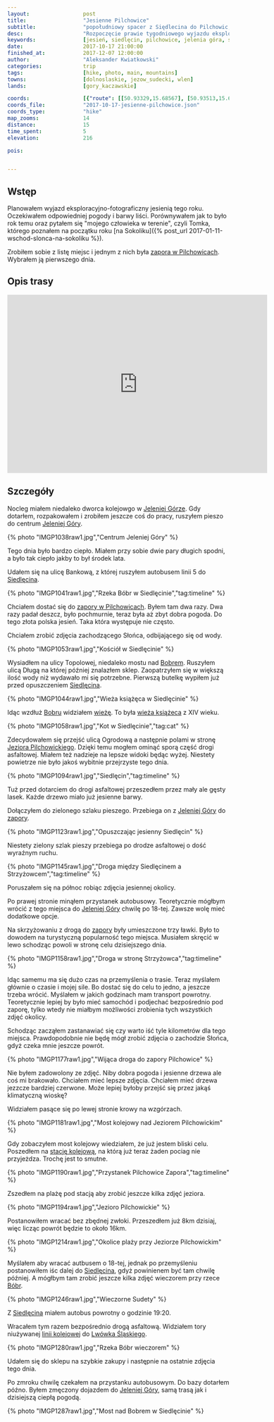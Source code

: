 ```yaml
---
layout:                 post
title:                  "Jesienne Pilchowice"
subtitle:               "popołudniowy spacer z Siędlecina do Pilchowic, piekne lato tej jesieni"
desc:                   "Rozpoczęcie prawie tygodniowego wyjazdu eksploracyjno-fotograficznego w Sudetach Zachodnich. Pierwszego dnia wyruszyłem zobaczyć jak Jezioro Pilchowickie wygląda jesienią."
keywords:               [jesień, siedlęcin, pilchowice, jelenia góra, sudety, strzyżowiec]
date:                   2017-10-17 21:00:00
finished_at:            2017-12-07 12:00:00
author:                 "Aleksander Kwiatkowski"
categories:             trip
tags:                   [hike, photo, main, mountains]
towns:                  [dolnoslaskie, jezow_sudecki, wlen]
lands:                  [gory_kaczawskie]

coords:                 [{"route": [[50.93329,15.68567], [50.93513,15.68490], [50.94511,15.69546], [50.95168,15.68353], [50.96454,15.67627], [50.96630,15.67331], [50.96568,15.65752], [50.96854,15.65421]], "type": "hike"}]
coords_file:            "2017-10-17-jesienne-pilchowice.json"
coords_type:            "hike"
map_zooms:              14
distance:               15
time_spent:             5
elevation:              216

pois:


---
```


[wiki-siedlecin-wieza]: https://pl.wikipedia.org/wiki/Wie%C5%BCa_ksi%C4%85%C5%BC%C4%99ca_w_Siedl%C4%99cinie

[wiki-linia-283]: https://pl.wikipedia.org/wiki/Linia_kolejowa_nr_283
[wiki-pilchowice-zapora]: https://pl.wikipedia.org/wiki/Zapora_Pilchowice
[wiki-jelenia-gora]: https://pl.wikipedia.org/wiki/Jelenia_G%C3%B3ra
[wiki-siedlecin]: https://pl.wikipedia.org/wiki/Siedl%C4%99cin
[wiki-bobr-rzeka]: https://pl.wikipedia.org/wiki/B%C3%B3br_(dop%C5%82yw_Odry)
[wiki-pilchowice-jezioro]: https://pl.wikipedia.org/wiki/Jezioro_Pilchowickie
[wiki-lwowek-slaski]: https://pl.wikipedia.org/wiki/Lw%C3%B3wek_%C5%9Al%C4%85ski
[wiki-pilchowice-stacja]: https://pl.wikipedia.org/wiki/Pilchowice_Zapora


Wstęp
-----

Planowałem wyjazd eksploracyjno-fotograficzny jesienią tego roku. Oczekiwałem odpowiedniej
pogody i barwy liści. Porównywałem jak to było rok temu oraz pytałem się
"mojego człowieka w terenie", czyli Tomka, którego poznałem na początku roku
[na Sokoliku]({% post_url 2017-01-11-wschod-slonca-na-sokoliku %}).

Zrobiłem sobie z listę miejsc i jednym z nich była
[zapora w Pilchowicach][wiki-pilchowice-zapora]. Wybrałem ją pierwszego dnia.

Opis trasy
----------

<iframe height='405' width='590' frameborder='0' allowtransparency='true' scrolling='no' src='https://www.strava.com/activities/1238736789/embed/3b6211ba7dd347b94eaf0303025fdd21add6c8d3'></iframe>


Szczegóły
---------

Nocleg miałem niedaleko dworca kolejowgo w [Jeleniej Górze][wiki-jelenia-gora].
Gdy dotarłem, rozpakowałem i zrobiłem jeszcze coś do pracy, ruszyłem pieszo
do centrum [Jeleniej Góry][wiki-jelenia-gora].

{% photo "IMGP1038raw1.jpg","Centrum Jeleniej Góry" %}

Tego dnia było bardzo ciepło. Miałem przy sobie dwie pary długich spodni, a było
tak ciepło jakby to był środek lata.

Udałem się na ulicę Bankową, z której ruszyłem autobusem linii 5 do
[Siedlęcina][wiki-siedlecin].

{% photo "IMGP1041raw1.jpg","Rzeka Bóbr w Siedlęcinie","tag:timeline" %}

Chciałem dostać się do [zapory w Pilchowicach][wiki-pilchowice-zapora].
Byłem tam dwa razy. Dwa razy padał deszcz, było pochmurnie, teraz była
aż zbyt dobra pogoda. Do tego złota polska jesień. Taka która występuje nie
często.

Chciałem zrobić zdjęcia zachodzącego Słońca, odbijającego się od wody.

{% photo "IMGP1053raw1.jpg","Kościół w Siedlęcinie" %}

Wysiadłem na ulicy Topolowej, niedaleko mostu nad [Bobrem][wiki-bobr-rzeka].
Ruszyłem ulicą Długą na której później znalazłem sklep.
Zaopatrzyłem się w większą
ilość wody niż wydawało mi się potrzebne. Pierwszą butelkę wypiłem
już przed opuszczeniem [Siedlęcina][wiki-siedlecin].

{% photo "IMGP1044raw1.jpg","Wieża książęca w Siedlęcinie" %}

Idąc wzdłuż [Bobru][wiki-bobr-rzeka] widziałem [wieżę][wiki-siedlecin-wieza]. To była
[wieża książeca][wiki-siedlecin-wieza] z XIV wieku.

{% photo "IMGP1058raw1.jpg","Kot w Siedlęcinie","tag:cat" %}

Zdecydowałem się przejść ulicą Ogrodową a następnie polami w stronę
[Jeziora Pilchowickiego][wiki-pilchowice-jezioro]. Dzięki temu mogłem ominąć
sporą część drogi asfaltowej. Miałem też nadzieje na lepsze widoki będąc wyżej.
Niestety powietrze nie było jakoś wybitnie przejrzyste tego dnia.

{% photo "IMGP1094raw1.jpg","Siedlęcin","tag:timeline" %}

Tuż przed dotarciem do drogi asfaltowej przeszedłem przez mały ale gęsty lasek.
Każde drzewo miało już jesienne barwy.

Dołączyłem do zielonego szlaku pieszego. Przebiega on z [Jeleniej Góry][wiki-jelenia-gora]
do [zapory][wiki-pilchowice-zapora].

{% photo "IMGP1123raw1.jpg","Opuszczając jesienny Siedlęcin" %}

Niestety zielony szlak pieszy przebiega po drodze asfaltowej o dość wyraźnym
ruchu.

{% photo "IMGP1145raw1.jpg","Droga między Siedlęcinem a Strzyżowcem","tag:timeline" %}

Poruszałem się na północ robiąc zdjęcia jesiennej okolicy.

Po prawej stronie minąłem przystanek autobusowy. Teoretycznie mógłbym
wrócić z tego miejsca do [Jeleniej Góry][wiki-jelenia-gora] chwilę po 18-tej.
Zawsze wolę mieć dodatkowe opcje.

Na skrzyżowaniu z drogą do [zapory][wiki-pilchowice-zapora] były umieszczone
trzy ławki. Było to dowodem na turystyczną popularność tego miejsca. Musiałem skręcić w lewo
schodząc powoli w stronę celu dzisiejszego dnia.

{% photo "IMGP1158raw1.jpg","Droga w stronę Strzyżowca","tag:timeline" %}

Idąc samemu ma się dużo czas na przemyślenia o trasie. Teraz myślałem głównie
o czasie i mojej sile. Bo dostać się do celu to jedno, a jeszcze trzeba wrócić.
Myślałem w jakich godzinach mam transport powrotny. Teoretycznie lepiej by było
mieć samochód i podjechać bezpośrednio pod zaporę, tylko wtedy nie miałbym
możliwości zrobienia tych wszystkich zdjęć okolicy.

Schodząc zacząłem zastanawiać się czy warto iść tyle kilometrów dla tego miejsca.
Prawdopodobnie nie będę mógł zrobić zdjęcia o zachodzie Słońca, gdyż czeka
mnie jeszcze powrót.

{% photo "IMGP1177raw1.jpg","Wijąca droga do zapory Pilchowice" %}

Nie byłem zadowolony ze zdjęć. Niby dobra pogoda i jesienne drzewa ale coś mi brakowało.
Chciałem mieć lepsze zdjęcia. Chciałem mieć drzewa jezzcze bardziej czerwone.
Może lepiej byłoby przejść się przez jakąś klimatyczną wioskę?

Widziałem pasące się po lewej stronie krowy na wzgórzach.

{% photo "IMGP1181raw1.jpg","Most kolejowy nad Jeziorem Pilchowickim" %}

Gdy zobaczyłem most kolejowy wiedziałem, że już jestem bliski celu. Poszedłem na
[stację kolejową][wiki-pilchowice-stacja], na którą już teraz żaden pociag nie przyjeżdza.
Trochę jest to smutne.

{% photo "IMGP1190raw1.jpg","Przystanek Pilchowice Zapora","tag:timeline" %}

Zszedłem na plażę pod stacją aby zrobić jeszcze kilka zdjęć jeziora.

{% photo "IMGP1194raw1.jpg","Jezioro Pilchowickie" %}

Postanowiłem wracać bez zbędnej zwłoki. Przeszedłem już 8km dzisiaj,
więc licząc powrót będzie to około 16km.

{% photo "IMGP1214raw1.jpg","Okolice plaży przy Jeziorze Pilchowickim" %}

Myślałem aby wracać autbusem o 18-tej, jednak po przemyśleniu postanowiłem
iśc dalej do [Siedlęcina][wiki-siedlecin], gdyż powinienem być tam chwilę później.
A mógłbym tam zrobić jeszcze kilka zdjęć wieczorem przy rzece [Bóbr][wiki-bobr-rzeka].

{% photo "IMGP1246raw1.jpg","Wieczorne Sudety" %}

Z [Siedlęcina][wiki-siedlecin] miałem autobus powrotny o godzinie 19:20.

Wracałem tym razem bezpośrednio drogą asfaltową. Widziałem tory niużywanej
[linii kolejowej][wiki-linia-283] do [Lwówka Śląskiego][wiki-lwowek-slaski].

{% photo "IMGP1280raw1.jpg","Rzeka Bóbr wieczorem" %}

Udałem się do sklepu na szybkie
zakupy i następnie na ostatnie zdjęcia tego dnia.

Po zmroku chwilę czekałem na przystanku autobusowym. Do bazy dotarłem późno.
Byłem zmęczony dojazdem do [Jeleniej Góry][wiki-jelenia-gora], samą trasą
jak i dzisiejszą ciepłą pogodą.

{% photo "IMGP1287raw1.jpg","Most nad Bobrem w Siedlęcinie" %}
